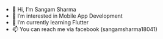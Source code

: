 - 👋 Hi, I’m Sangam Sharma
- 👀 I’m interested in Mobile App Development
- 🌱 I’m currently learning Flutter
- 📫 You can reach me via facebook (sangamsharma18041)

<!---
sangamsharma600/sangamsharma600 is a ✨ special ✨ repository because its `README.md` (this file) appears on your GitHub profile.
You can click the Preview link to take a look at your changes.
--->
